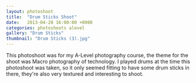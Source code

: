 ```yaml
---
layout: photoshoot
title:  "Drum Sticks Shoot"
date:   2013-04-28 16:00:00 +0000
categories: photoshoots alevel
gallery: "Drum Sticks"
thumbnail: "Drum Sticks (3).jpg"
---
```

This photoshoot was for my A-Level photography course, the theme for the shoot was Macro photography of technology. I played drums at the time this photoshoot was taken, so it only seemed fitting to have some drum sticks in there, they're also very textured and interesting to shoot.
